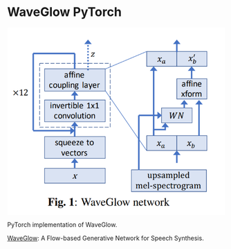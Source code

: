 # WaveGlow PyTorch

<p align="center">
  <img src="WaveGlow.png" alt="WaveGlow" style="display:block; margin:auto; width:680px;" />
</p>

PyTorch implementation of WaveGlow.

[WaveGlow](https://arxiv.org/abs/1811.00002): A Flow-based Generative Network for Speech Synthesis.
